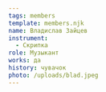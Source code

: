 ```yaml
---
tags: members
template: members.njk
name: Владислав Зайцев
instrument:
  - Скрипка
role: Музыкант
works: да
history: чувачок
photo: /uploads/blad.jpeg
---
```

